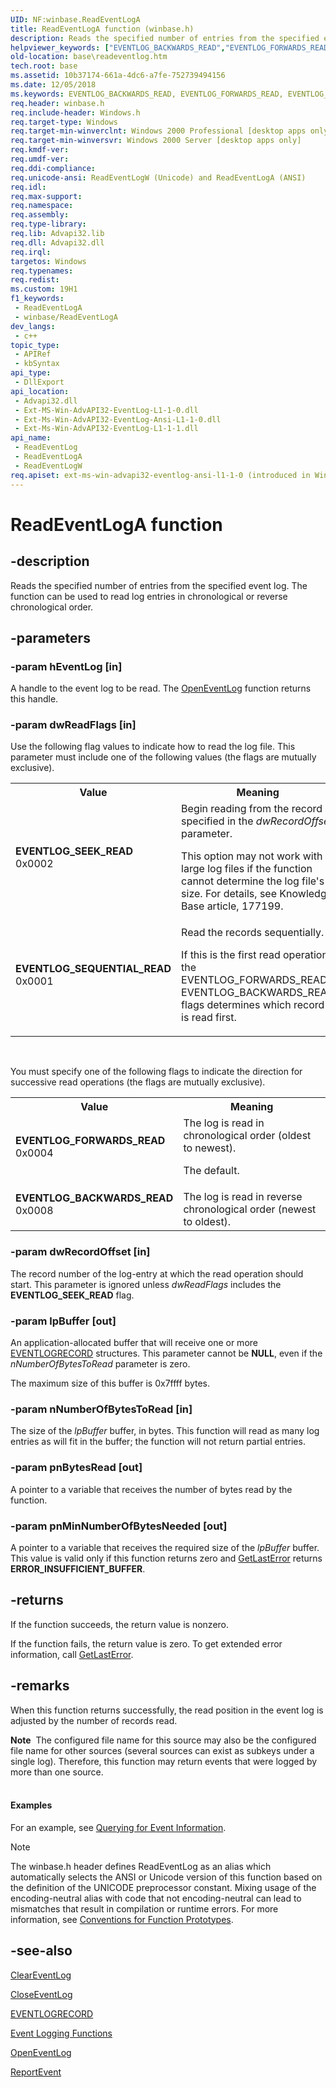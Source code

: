 ```yaml
---
UID: NF:winbase.ReadEventLogA
title: ReadEventLogA function (winbase.h)
description: Reads the specified number of entries from the specified event log.
helpviewer_keywords: ["EVENTLOG_BACKWARDS_READ","EVENTLOG_FORWARDS_READ","EVENTLOG_SEEK_READ","EVENTLOG_SEQUENTIAL_READ","ReadEventLog","ReadEventLog function","ReadEventLogA","ReadEventLogW","_win32_readeventlog","base.readeventlog","winbase/ReadEventLog","winbase/ReadEventLogA","winbase/ReadEventLogW"]
old-location: base\readeventlog.htm
tech.root: base
ms.assetid: 10b37174-661a-4dc6-a7fe-752739494156
ms.date: 12/05/2018
ms.keywords: EVENTLOG_BACKWARDS_READ, EVENTLOG_FORWARDS_READ, EVENTLOG_SEEK_READ, EVENTLOG_SEQUENTIAL_READ, ReadEventLog, ReadEventLog function, ReadEventLogA, ReadEventLogW, _win32_readeventlog, base.readeventlog, winbase/ReadEventLog, winbase/ReadEventLogA, winbase/ReadEventLogW
req.header: winbase.h
req.include-header: Windows.h
req.target-type: Windows
req.target-min-winverclnt: Windows 2000 Professional [desktop apps only]
req.target-min-winversvr: Windows 2000 Server [desktop apps only]
req.kmdf-ver: 
req.umdf-ver: 
req.ddi-compliance: 
req.unicode-ansi: ReadEventLogW (Unicode) and ReadEventLogA (ANSI)
req.idl: 
req.max-support: 
req.namespace: 
req.assembly: 
req.type-library: 
req.lib: Advapi32.lib
req.dll: Advapi32.dll
req.irql: 
targetos: Windows
req.typenames: 
req.redist: 
ms.custom: 19H1
f1_keywords:
 - ReadEventLogA
 - winbase/ReadEventLogA
dev_langs:
 - c++
topic_type:
 - APIRef
 - kbSyntax
api_type:
 - DllExport
api_location:
 - Advapi32.dll
 - Ext-MS-Win-AdvAPI32-EventLog-L1-1-0.dll
 - Ext-Ms-Win-AdvAPI32-EventLog-Ansi-L1-1-0.dll
 - Ext-Ms-Win-AdvAPI32-EventLog-L1-1-1.dll
api_name:
 - ReadEventLog
 - ReadEventLogA
 - ReadEventLogW
req.apiset: ext-ms-win-advapi32-eventlog-ansi-l1-1-0 (introduced in Windows 10, version 10.0.10240)
---
```


# ReadEventLogA function


## -description

Reads the specified number of entries from the specified event log. The function can be used to read log entries in chronological or reverse chronological order.

## -parameters

### -param hEventLog [in]

A handle to the event log to be read. The 
<a href="/windows/desktop/api/winbase/nf-winbase-openeventloga">OpenEventLog</a> function returns this handle.

### -param dwReadFlags [in]

Use the following flag values to indicate how to read the log file. This parameter must include one of the following values (the flags are mutually exclusive). 



<table>
<tr>
<th>Value</th>
<th>Meaning</th>
</tr>
<tr>
<td width="40%"><a id="EVENTLOG_SEEK_READ"></a><a id="eventlog_seek_read"></a><dl>
<dt><b>EVENTLOG_SEEK_READ</b></dt>
<dt>0x0002</dt>
</dl>
</td>
<td width="60%">
Begin reading from the record specified in the <i>dwRecordOffset</i> parameter. 




This option may  not work with large log files if the function cannot determine the log file's size. For details, see Knowledge Base article, 177199.

</td>
</tr>
<tr>
<td width="40%"><a id="EVENTLOG_SEQUENTIAL_READ"></a><a id="eventlog_sequential_read"></a><dl>
<dt><b>EVENTLOG_SEQUENTIAL_READ</b></dt>
<dt>0x0001</dt>
</dl>
</td>
<td width="60%">
Read the records sequentially. 

If this is the first read operation, the EVENTLOG_FORWARDS_READ EVENTLOG_BACKWARDS_READ flags determines which record is read first.

</td>
</tr>
</table>
 

You must specify one of the following flags to indicate the direction for successive read operations (the flags are mutually exclusive).

<table>
<tr>
<th>Value</th>
<th>Meaning</th>
</tr>
<tr>
<td width="40%"><a id="EVENTLOG_FORWARDS_READ"></a><a id="eventlog_forwards_read"></a><dl>
<dt><b>EVENTLOG_FORWARDS_READ</b></dt>
<dt>0x0004</dt>
</dl>
</td>
<td width="60%">
The log is read in chronological order (oldest to newest). 



The default.

</td>
</tr>
<tr>
<td width="40%"><a id="EVENTLOG_BACKWARDS_READ"></a><a id="eventlog_backwards_read"></a><dl>
<dt><b>EVENTLOG_BACKWARDS_READ</b></dt>
<dt>0x0008</dt>
</dl>
</td>
<td width="60%">
The log is read in reverse chronological order (newest to oldest). 



							

</td>
</tr>
</table>

### -param dwRecordOffset [in]

The record number of the log-entry at which the read operation should start. This parameter is ignored unless <i>dwReadFlags</i> includes the <b>EVENTLOG_SEEK_READ</b> flag.

### -param lpBuffer [out]

An application-allocated buffer that will receive one or more <a href="/windows/desktop/api/winnt/ns-winnt-eventlogrecord">EVENTLOGRECORD</a> structures. This parameter cannot be <b>NULL</b>, even if the <i>nNumberOfBytesToRead</i> parameter is zero. 




The maximum size of this buffer is 0x7ffff bytes.

### -param nNumberOfBytesToRead [in]

The size of the <i>lpBuffer</i> buffer, in bytes. This function will read as many log entries as will fit in the buffer; the function will not return partial entries.

### -param pnBytesRead [out]

A pointer to a variable that receives the number of bytes read by the function.

### -param pnMinNumberOfBytesNeeded [out]

A pointer to a variable that receives the required size of the <i>lpBuffer</i> buffer. This value is valid only if this function returns zero and 
<a href="/windows/desktop/api/errhandlingapi/nf-errhandlingapi-getlasterror">GetLastError</a> returns <b>ERROR_INSUFFICIENT_BUFFER</b>.

## -returns

If the function succeeds, the return value is nonzero.
						

If the function fails, the return value is zero. To get extended error information, call 
<a href="/windows/desktop/api/errhandlingapi/nf-errhandlingapi-getlasterror">GetLastError</a>.

## -remarks

When this function returns successfully, the read position in the event  log is adjusted by the number of records read.

<div class="alert"><b>Note</b>  The configured file name for this source may also be the configured file name for other sources (several sources can exist as subkeys under a single log). Therefore, this function may return events that were logged by more than one source.</div>
<div> </div>

#### Examples

For an example, see 
<a href="/windows/desktop/EventLog/querying-for-event-source-messages">Querying for Event Information</a>.

<div class="code"></div>




> [!NOTE]
> The winbase.h header defines ReadEventLog as an alias which automatically selects the ANSI or Unicode version of this function based on the definition of the UNICODE preprocessor constant. Mixing usage of the encoding-neutral alias with code that not encoding-neutral can lead to mismatches that result in compilation or runtime errors. For more information, see [Conventions for Function Prototypes](/windows/win32/intl/conventions-for-function-prototypes).

## -see-also

<a href="/windows/desktop/api/winbase/nf-winbase-cleareventloga">ClearEventLog</a>



<a href="/windows/desktop/api/winbase/nf-winbase-closeeventlog">CloseEventLog</a>



<a href="/windows/desktop/api/winnt/ns-winnt-eventlogrecord">EVENTLOGRECORD</a>



<a href="/windows/desktop/EventLog/event-logging-functions">Event Logging Functions</a>



<a href="/windows/desktop/api/winbase/nf-winbase-openeventloga">OpenEventLog</a>



<a href="/windows/desktop/api/winbase/nf-winbase-reporteventa">ReportEvent</a>
